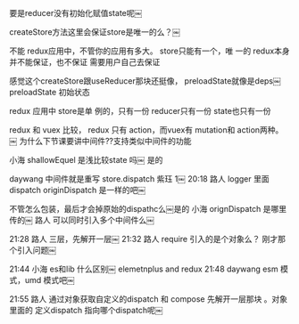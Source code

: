 
要是reducer没有初始化赋值state呢￼


createStore方法这里会保证store是唯一的么？￼

不能
redux应用中，不管你的应用有多大。
store只能有一个，唯 一的
redux本身并不能保证，也不保证
需要用户自己去保证

感觉这个createStore跟useReducer那块还挺像，
preloadState就像是deps￼
preloadState 初始状态


redux
应用中
store是单 例的，只有一份
reducer只有一份
state也只有一份





redux 和 vuex 比较， redux 只有 action，而vuex有 mutation和 action两种。￼
为什么下节课要讲中间件??支持类似中间件的功能

小海
shallowEquel 是浅比较state 吗￼
是的




daywang
中间件就是重写 store.dispatch
紫珏
1￼
20:18
路人
logger  里面  dispatch   originDispatch  是一样的吧￼



不管怎么包装，最后才会掉原始的dispathc么￼是的
小海
orignDispatch 是哪里传的￼
路人
可以同时引入多个中间件么￼


21:28
路人
三层，先解开一层￼
21:32
路人
require 引入的是个对象么？ 刚才那个引入问题￼




21:44
小海
es和lib 什么区别￼
elemetnplus 
and
redux
21:48
daywang
esm 模式，umd 模式吧￼


21:55
路人
通过对象获取自定义的dispatch  和  compose 先解开一层那块
。对象里面的 定义dispatch 指向哪个dispatch呢￼

